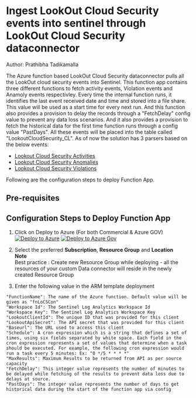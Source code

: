 # Ingest LookOut Cloud Security events into sentinel through LookOut Cloud Security dataconnector
Author: Prathibha Tadikamalla

 The Azure function based LookOut Cloud Security dataconnector pulls all the LookOut cloud security events into Sentinel. This function app contains three different functions to fetch activity events, Violation events and Anamoly events respectivley. Every time the internal function runs, it identifies the last event received date and time and stored into a file share. This value will be used as a start time for every next run. And this function also provides a provision to delay the records through a "FetchDelay" config value to prevent any data loss scenarios. And it also provides a provision to fetch the historical data for the first time function runs through a config value "PastDays". All these events will be placed into the table called "LookoutCloudSecurity_CL". As of now the solution has 3 parsers based on the below events:
  *	[Lookout Cloud Security Activities](https://aka.ms/sentinel-Lookout-Cloud-Security-Activities)
  *	[Lookout Cloud Security Anomalies](https://aka.ms/sentinel-Lookout-Cloud-Security-Anomalies)
  *	[Lookout Cloud Security Violations](https://aka.ms/sentinel-Lookout-Cloud-Security-Violations)
  

Following are the configuration steps to deploy Function App.

## **Pre-requisites**

## Configuration Steps to Deploy Function App
1. Click on Deploy to Azure (For both Commercial & Azure GOV)  
[![Deploy to Azure](https://aka.ms/deploytoazurebutton)](https://aka.ms/sentinel-LookoutCS-azuredeploy)
[![Deploy to Azure Gov](https://aka.ms/deploytoazuregovbutton)](https://aka.ms/sentinel-LookoutCS-azuredeploy-gov)
  

2. Select the preferred **Subscription**, **Resource Group** and **Location**  
   **Note**  
   Best practice : Create new Resource Group while deploying - all the resources of your custom Data connector will reside in the newly created Resource 
   Group
   
3. Enter the following value in the ARM template deployment 
```
"FunctionName": The name of the Azure function. Default value will be given as "fnLoCSCon"
"Workspace Id": The Sentinel Log Analytics Workspace Id  
"Workspace Key": The Sentinel Log Analytics Workspace Key  
"LookoutClientId": The unique ID that was provided for this client
"LookoutApiSecret": The API secret that was provided for this client
"Baseurl": The URL used to access this client
"Schedule": A cron expression which is a string that defines a set of times, using six fields separated by white space. Each field in the cron expression represents a set of values that determine when a task should be executed. For example, the following cron expression would run a task every 5 minutes: Ex: "0 */5 * * * *" 
"MaxResults": Maximum Results to be returned from API as per source capacity
"FetchDelay": This integer value represents the number of minutes to be delayed while fetching of the results to prevent data loss due to delays at source.
"PastDays": The integer value represents the number of days to get historical data during the start of the function app via config
```	

